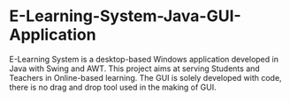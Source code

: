 # E-Learning-System-Java-GUI-Application
E-Learning System is a desktop-based Windows application developed in Java with Swing and AWT. This project aims at serving Students and Teachers in Online-based learning.  The GUI is solely developed with code, there is no drag and drop tool used in the making of GUI.
